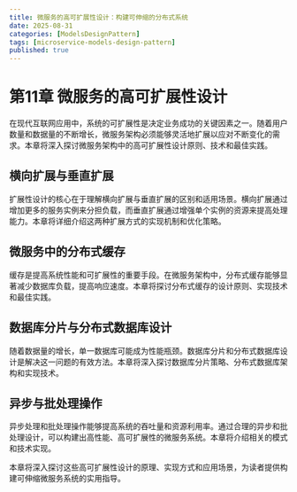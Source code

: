 ```yaml
---
title: 微服务的高可扩展性设计：构建可伸缩的分布式系统
date: 2025-08-31
categories: [ModelsDesignPattern]
tags: [microservice-models-design-pattern]
published: true
---
```


# 第11章 微服务的高可扩展性设计

在现代互联网应用中，系统的可扩展性是决定业务成功的关键因素之一。随着用户数量和数据量的不断增长，微服务架构必须能够灵活地扩展以应对不断变化的需求。本章将深入探讨微服务架构中的高可扩展性设计原则、技术和最佳实践。

## 横向扩展与垂直扩展

扩展性设计的核心在于理解横向扩展与垂直扩展的区别和适用场景。横向扩展通过增加更多的服务实例来分担负载，而垂直扩展通过增强单个实例的资源来提高处理能力。本章将详细介绍这两种扩展方式的实现机制和优化策略。

## 微服务中的分布式缓存

缓存是提高系统性能和可扩展性的重要手段。在微服务架构中，分布式缓存能够显著减少数据库负载，提高响应速度。本章将探讨分布式缓存的设计原则、实现技术和最佳实践。

## 数据库分片与分布式数据库设计

随着数据量的增长，单一数据库可能成为性能瓶颈。数据库分片和分布式数据库设计是解决这一问题的有效方法。本章将深入探讨数据库分片策略、分布式数据库架构和实现技术。

## 异步与批处理操作

异步处理和批处理操作能够提高系统的吞吐量和资源利用率。通过合理的异步和批处理设计，可以构建出高性能、高可扩展性的微服务系统。本章将介绍相关的模式和技术实现。

本章将深入探讨这些高可扩展性设计的原理、实现方式和应用场景，为读者提供构建可伸缩微服务系统的实用指导。